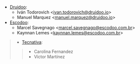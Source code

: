- [Druidoo](https://www.druidoo.io):
  - Iván Todorovich \<<ivan.todorovich@druidoo.io>\>
  - Manuel Marquez \<<manuel.marquez@druidoo.io>\>
- [Escodoo](https://www.escodoo.com.br):
  - Marcel Savegnago \<<marcel.savegnago@escodoo.com.br>\>
  - Kaynnan Lemes \<<kaynnan.lemes@escodoo.com.br>\>

> - [Tecnativa](https://www.tecnativa.com):
>
> > - Carolina Fernandez
> > - Víctor Martínez
